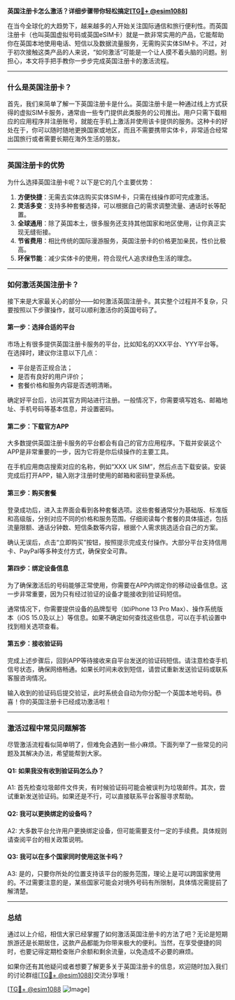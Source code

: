 **英国注册卡怎么激活？详细步骤带你轻松搞定[[TG💪+ @esim1088](https://t.me/s/esim1088)]**

在当今全球化的大趋势下，越来越多的人开始关注国际通信和旅行便利性。而英国注册卡（也叫英国虚拟号码或英国eSIM卡）就是一款非常实用的产品，它能帮助你在英国本地使用电话、短信以及数据流量服务，无需购买实体SIM卡。不过，对于初次接触这类产品的人来说，“如何激活”可能是一个让人摸不着头脑的问题。别担心，本文将手把手教你一步步完成英国注册卡的激活流程。

---

### 什么是英国注册卡？

首先，我们来简单了解一下英国注册卡是什么。英国注册卡是一种通过线上方式获得的虚拟SIM卡服务，通常由一些专门提供此类服务的公司推出。用户只需下载相应的应用程序并注册账号，就能在手机上激活并使用该卡提供的服务。这种卡的好处在于，你可以随时随地更换国家或地区，而且不需要携带实体卡，非常适合经常出国旅行或者需要长期在海外生活的朋友。

---

### 英国注册卡的优势

为什么选择英国注册卡呢？以下是它的几个主要优势：

1. **方便快捷**：无需去实体店购买实体SIM卡，只需在线操作即可完成激活。
2. **灵活多变**：支持多种套餐选择，可以根据自己的需求调整流量、通话时长等配置。
3. **全球通用**：除了英国本土，很多服务还支持其他国家和地区使用，让你真正实现无缝衔接。
4. **节省费用**：相比传统的国际漫游服务，英国注册卡的价格更加亲民，性价比极高。
5. **环保节能**：减少实体卡的使用，符合现代人追求绿色生活的理念。

---

### 如何激活英国注册卡？

接下来是大家最关心的部分——如何激活英国注册卡。其实整个过程并不复杂，只要按照以下步骤操作，就可以顺利激活你的英国号码了。

#### 第一步：选择合适的平台

市场上有很多提供英国注册卡服务的平台，比如知名的XXX平台、YYY平台等。在选择时，建议你注意以下几点：
- 平台是否正规合法；
- 是否有良好的用户评价；
- 套餐价格和服务内容是否透明清晰。

确定好平台后，访问其官方网站进行注册。一般情况下，你需要填写姓名、邮箱地址、手机号码等基本信息，并设置密码。

#### 第二步：下载官方APP

大多数提供英国注册卡服务的平台都会有自己的官方应用程序。下载并安装这个APP是非常重要的一步，因为它将是你后续操作的主要工具。

在手机应用商店搜索对应的名称，例如“XXX UK SIM”，然后点击下载安装。安装完成后打开APP，输入刚才注册时使用的邮箱和密码登录系统。

#### 第三步：购买套餐

登录成功后，进入主界面会看到各种套餐选项。这些套餐通常分为基础版、标准版和高级版，分别对应不同的价格和服务范围。仔细阅读每个套餐的具体描述，包括流量限额、通话分钟数、短信条数等内容，根据个人需求挑选适合自己的方案。

确认无误后，点击“立即购买”按钮，按照提示完成支付操作。大部分平台支持信用卡、PayPal等多种支付方式，确保安全可靠。

#### 第四步：绑定设备信息

为了确保激活后的号码能够正常使用，你需要在APP内绑定你的移动设备信息。这一步非常重要，因为只有经过验证的设备才能接收到验证码短信。

通常情况下，你需要提供设备的品牌型号（如iPhone 13 Pro Max）、操作系统版本（iOS 15.0及以上）等信息。如果不确定如何查找这些信息，可以在手机设置中找到相关选项查看。

#### 第五步：接收验证码

完成上述步骤后，回到APP等待接收来自平台发送的验证码短信。请注意检查手机信号状态，确保网络畅通。如果长时间未收到短信，请尝试重新发送验证码或联系客服咨询情况。

输入收到的验证码后提交验证，此时系统会自动为你分配一个英国本地号码。恭喜！你的英国注册卡已经成功激活啦！

---

### 激活过程中常见问题解答

尽管激活流程看似简单明了，但难免会遇到一些小麻烦。下面列举了一些常见的问题及其解决办法，希望能帮到大家。

#### Q1: 如果我没有收到验证码怎么办？
A1: 首先检查垃圾邮件文件夹，有时候验证码可能会被误判为垃圾邮件。其次，尝试重新发送验证码。如果还是不行，可以直接联系平台客服寻求帮助。

#### Q2: 我可以更换绑定的设备吗？
A2: 大多数平台允许用户更换绑定设备，但可能需要支付一定的手续费。具体规则请查阅平台的相关政策说明。

#### Q3: 我可以在多个国家同时使用这张卡吗？
A3: 是的，只要你所处的位置支持该平台的服务范围，理论上是可以跨国家使用的。不过需要注意的是，某些国家可能会对境外号码有所限制，具体情况需提前了解清楚。

---

### 总结

通过以上介绍，相信大家已经掌握了如何激活英国注册卡的方法了吧？无论是短期旅游还是长期居住，这款产品都能为你带来极大的便利。当然，在享受便捷的同时，也要记得定期检查账户余额和剩余流量，以免造成不必要的麻烦。

如果你还有其他疑问或者想要了解更多关于英国注册卡的信息，欢迎随时加入我们的讨论群组[[TG💪+ @esim1088](https://t.me/s/esim1088)]交流分享哦！

[[TG💪+ @esim1088](https://t.me/s/esim1088) ![Image](https://i.postimg.cc/4NQfJmqS/Snipaste-2025-05-13-00-14-12.png)]